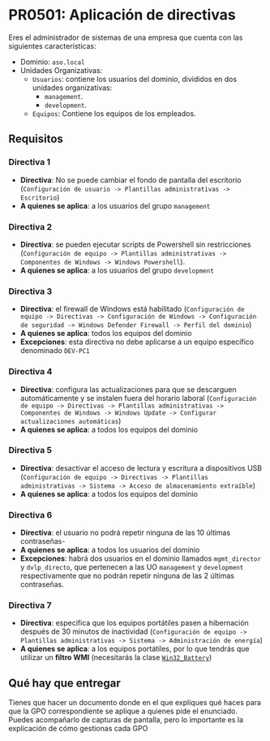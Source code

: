 # PR0501: Aplicación de directivas

Eres el administrador de sistemas de una empresa que cuenta con las siguientes características:

- Dominio: `aso.local`
- Unidades Organizativas:
    - `Usuarios`: contiene los usuarios del dominio, divididos en dos unidades organizativas:
        - `management`.
        - `development`.
    - `Equipos`: Contiene los equipos de los empleados.

## Requisitos

### Directiva 1

- **Directiva**: No se puede  cambiar el fondo de pantalla del escritorio (`Configuración de usuario -> Plantillas administrativas -> Escritorio`)
- **A quienes se aplica**: a los usuarios del grupo `management`

### Directiva 2

- **Directiva**: se pueden ejecutar scripts de Powershell sin restricciones (`Configuración de equipo -> Plantillas administrativas -> Componentes de Windows -> Windows Powershell`).
- **A quienes se aplica**: a los usuarios del grupo `development`

### Directiva 3

- **Directiva**: el firewall de Windows está habilitado (`Configuración de equipo -> Directivas -> Configuración de Windows -> Configuración de seguridad -> Windows Defender Firewall -> Perfil del dominio`)
- **A quienes se aplica**: todos los equipos del dominio
- **Excepciones**: esta directiva no debe aplicarse a un equipo específico denominado `DEV-PC1`

### Directiva 4

- **Directiva**: configura las actualizaciones para que se descarguen automáticamente y se instalen fuera del horario laboral (`Configuración de equipo -> Directivas -> Plantillas administrativas -> Componentes de Windows -> Windows Update -> Configurar actualizaciones automáticas`)
- **A quienes se aplica**: a todos los equipos del dominio

### Directiva 5

- **Directiva**: desactivar el acceso de lectura y escritura a dispositivos USB (`Configuración de equipo -> Directivas -> Plantillas administrativas -> Sistema -> Acceso de almacenamiento extraíble`)
- **A quienes se aplica**: a todos los equipos del dominio

### Directiva 6

- **Directiva**: el usuario no podrá repetir ninguna de las 10 últimas contraseñas-
- **A quienes se aplica**: a todos los usuarios del dominio
- **Excepciones**: habrá dos usuarios en el dominio llamados `mgmt_director` y `dvlp_directo`, que pertenecen a las UO `management` y `development` respectivamente que no podrán repetir ninguna de las 2 últimas contraseñas.

### Directiva 7

- **Directiva**: especifica que los equipos portátiles pasen a hibernación después de 30 minutos de inactividad (`Configuración de equipo -> Plantillas administrativas -> Sistema -> Administración de energía`)
- **A quienes se aplica**: a los equipos portátiles, por lo que tendrás que utilizar un **filtro WMI** (necesitarás la clase [`Win32_Battery`](https://powershell.one/wmi/root/cimv2/win32_battery))



## Qué hay que entregar

Tienes que hacer un documento donde en el que expliques qué haces para que la GPO correspondiente se aplique a quienes pide el enunciado. Puedes acompañarlo de capturas de pantalla, pero lo importante es la explicación de cómo gestionas cada GPO

